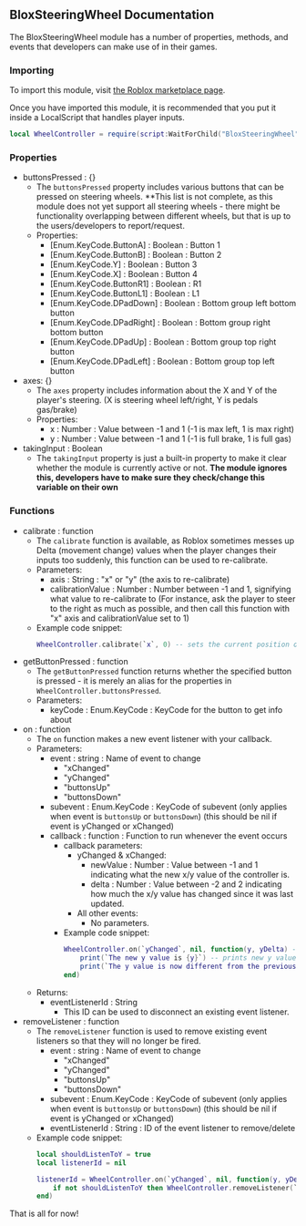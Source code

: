 ## BloxSteeringWheel Documentation
The BloxSteeringWheel module has a number of properties, methods, and events that developers can make use of in their games.

### Importing
To import this module, visit [the Roblox marketplace page](https://www.roblox.com/library/12892264793/BloxSteeringWheel).

Once you have imported this module, it is recommended that you put it inside a LocalScript that handles player inputs.
```lua
local WheelController = require(script:WaitForChild("BloxSteeringWheel"))
```

### Properties
- buttonsPressed : {}
    - The `buttonsPressed` property includes various buttons that can be pressed on steering wheels. **This list is not complete, as this module does not yet support all steering wheels - there might be functionality overlapping between different wheels, but that is up to the users/developers to report/request.
    - Properties:
        - [Enum.KeyCode.ButtonA] : Boolean : Button 1
		- [Enum.KeyCode.ButtonB] : Boolean : Button 2
		- [Enum.KeyCode.Y] : Boolean : Button 3
		- [Enum.KeyCode.X] : Boolean : Button 4
		- [Enum.KeyCode.ButtonR1] : Boolean : R1
		- [Enum.KeyCode.ButtonL1] : Boolean : L1
		- [Enum.KeyCode.DPadDown] : Boolean : Bottom group left bottom button
		- [Enum.KeyCode.DPadRight] : Boolean : Bottom group right bottom button
		- [Enum.KeyCode.DPadUp] : Boolean : Bottom group top right button
		- [Enum.KeyCode.DPadLeft] : Boolean : Bottom group top left button
- axes: {}
    - The `axes` property includes information about the X and Y of the player's steering. (X is steering wheel left/right, Y is pedals gas/brake)
    - Properties:
        - x : Number : Value between -1 and 1 (-1 is max left, 1 is max right)
        - y : Number : Value between -1 and 1 (-1 is full brake, 1 is full gas)
- takingInput : Boolean
    - The `takingInput` property is just a built-in property to make it clear whether the module is currently active or not. **The module ignores this, developers have to make sure they check/change this variable on their own**

### Functions
- calibrate : function
    - The `calibrate` function is available, as Roblox sometimes messes up Delta (movement change) values when the player changes their inputs too suddenly, this function can be used to re-calibrate.
    - Parameters:
        - axis : String : "x" or "y" (the axis to re-calibrate)
        - calibrationValue : Number : Number between -1 and 1, signifying what value to re-calibrate to (For instance, ask the player to steer to the right as much as possible, and then call this function with "x" axis and calibrationValue set to 1)
    - Example code snippet:
        ```lua
        WheelController.calibrate(`x`, 0) -- sets the current position of the steering wheel as x = 0
        ```
- getButtonPressed : function
    - The `getButtonPressed` function returns whether the specified button is pressed - it is merely an alias for the properties in `WheelController.buttonsPressed`.
    - Parameters:
        - keyCode : Enum.KeyCode : KeyCode for the button to get info about
- on : function
    - The `on` function makes a new event listener with your callback.
    - Parameters:
        - event : string : Name of event to change
            - "xChanged"
            - "yChanged"
            - "buttonsUp"
            - "buttonsDown"
        - subevent : Enum.KeyCode : KeyCode of subevent (only applies when event is `buttonsUp` or `buttonsDown`) (this should be nil if event is yChanged or xChanged)
        - callback : function : Function to run whenever the event occurs
            - callback parameters:
                - yChanged & xChanged:
                    - newValue : Number : Value between -1 and 1 indicating what the new x/y value of the controller is.
                    - delta : Number : Value between -2 and 2 indicating how much the x/y value has changed since it was last updated.
                - All other events:
                    - No parameters.
            - Example code snippet:
                ```lua
                WheelController.on(`yChanged`, nil, function(y, yDelta) -- adds event listener
                    print(`The new y value is {y}`) -- prints new y value
                    print(`The y value is now different from the previous by {yDelta}`) -- prints y value change since last input
                end)
                ```
    - Returns:
        - eventListenerId : String
            - This ID can be used to disconnect an existing event listener.
- removeListener : function
    - The `removeListener` function is used to remove existing event listeners so that they will no longer be fired.
        - event : string : Name of event to change
            - "xChanged"
            - "yChanged"
            - "buttonsUp"
            - "buttonsDown"
        - subevent : Enum.KeyCode : KeyCode of subevent (only applies when event is `buttonsUp` or `buttonsDown`) (this should be nil if event is yChanged or xChanged)
        - eventListenerId : String : ID of the event listener to remove/delete
    - Example code snippet:
        ```lua
        local shouldListenToY = true
        local listenerId = nil

        listenerId = WheelController.on(`yChanged`, nil, function(y, yDelta) -- adds event listener
            if not shouldListenToY then WheelController.removeListener(`yChanged`, nil, listenerId)
        end)
        ```
  
  
That is all for now!